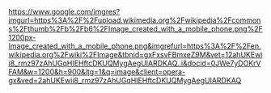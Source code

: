 https://www.google.com/imgres?imgurl=https%3A%2F%2Fupload.wikimedia.org%2Fwikipedia%2Fcommons%2Fthumb%2Fb%2Fb6%2FImage_created_with_a_mobile_phone.png%2F1200px-Image_created_with_a_mobile_phone.png&imgrefurl=https%3A%2F%2Fen.wikipedia.org%2Fwiki%2FImage&tbnid=gxFxsvFBmxeZ9M&vet=12ahUKEwii8_rmz97zAhUGqHIEHftcDKUQMygAegUIARDKAQ..i&docid=0JWe7yDOKrVFAM&w=1200&h=900&itg=1&q=image&client=opera-gx&ved=2ahUKEwii8_rmz97zAhUGqHIEHftcDKUQMygAegUIARDKAQ 
